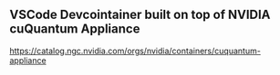## VSCode Devcointainer built on top of NVIDIA cuQuantum Appliance

https://catalog.ngc.nvidia.com/orgs/nvidia/containers/cuquantum-appliance

